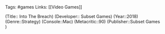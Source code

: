 Tags: #games
Links: [[Video Games]]

(Title:: Into The Breach)
(Developer:: Subset Games)
(Year::2018)
(Genre::Strategy)
(Console::Mac)
(Metacritic::90)
(Publisher::Subset Games )








